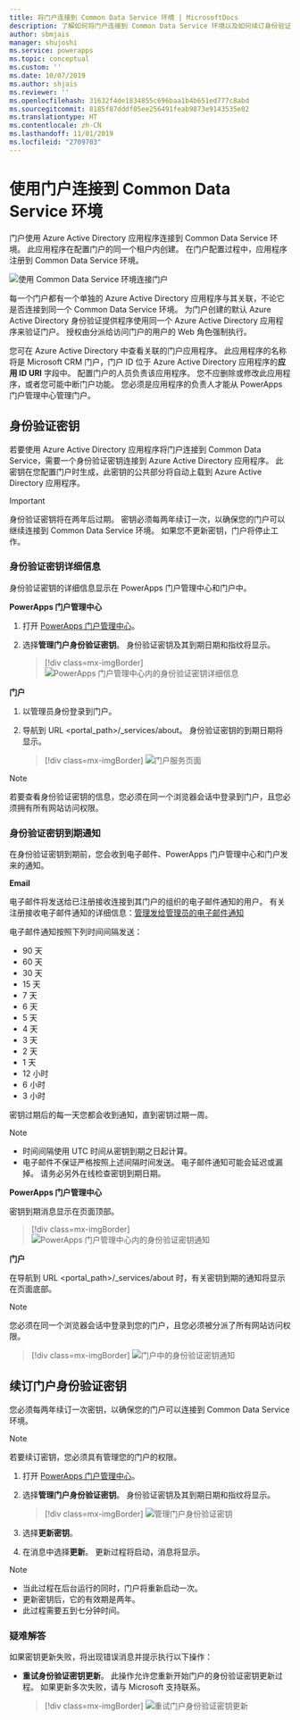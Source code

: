 ```yaml
---
title: 将门户连接到 Common Data Service 环境 | MicrosoftDocs
description: 了解如何将门户连接到 Common Data Service 环境以及如何续订身份验证密钥。
author: sbmjais
manager: shujoshi
ms.service: powerapps
ms.topic: conceptual
ms.custom: ''
ms.date: 10/07/2019
ms.author: shjais
ms.reviewer: ''
ms.openlocfilehash: 31632f4de1834855c696baa1b4b651ed777c8abd
ms.sourcegitcommit: 8185f87dddf05ee256491feab9873e9143535e02
ms.translationtype: HT
ms.contentlocale: zh-CN
ms.lasthandoff: 11/01/2019
ms.locfileid: "2709703"
---
```

# <a name="connect-to-a-common-data-service-environment-using-a-portal"></a>使用门户连接到 Common Data Service 环境

门户使用 Azure Active Directory 应用程序连接到 Common Data Service 环境。 此应用程序在配置门户的同一个租户内创建。 在门户配置过程中，应用程序注册到 Common Data Service 环境。

![使用 Common Data Service 环境连接门户](../media/connect-with-dynamics.png "使用 Common Data Service 环境连接门户")

每一个门户都有一个单独的 Azure Active Directory 应用程序与其关联，不论它是否连接到同一个 Common Data Service 环境。 为门户创建的默认 Azure Active Directory 身份验证提供程序使用同一个 Azure Active Directory 应用程序来验证门户。 授权由分派给访问门户的用户的 Web 角色强制执行。

您可在 Azure Active Directory 中查看关联的门户应用程序。 此应用程序的名称将是 Microsoft CRM 门户，门户 ID 位于 Azure Active Directory 应用程序的**应用 ID URI** 字段中。 配置门户的人员负责该应用程序。 您不应删除或修改此应用程序，或者您可能中断门户功能。 您必须是应用程序的负责人才能从 PowerApps 门户管理中心管理门户。

## <a name="authentication-key"></a>身份验证密钥

若要使用 Azure Active Directory 应用程序将门户连接到 Common Data Service，需要一个身份验证密钥连接到 Azure Active Directory 应用程序。 此密钥在您配置门户时生成，此密钥的公共部分将自动上载到 Azure Active Directory 应用程序。

> [!IMPORTANT]
> 身份验证密钥将在两年后过期。 密钥必须每两年续订一次，以确保您的门户可以继续连接到 Common Data Service 环境。 如果您不更新密钥，门户将停止工作。  

### <a name="authentication-key-details"></a>身份验证密钥详细信息

身份验证密钥的详细信息显示在 PowerApps 门户管理中心和门户中。

**PowerApps 门户管理中心**

1. 打开 [PowerApps 门户管理中心](admin-overview.md)。

2. 选择**管理门户身份验证密钥**。 身份验证密钥及其到期日期和指纹将显示。

   > [!div class=mx-imgBorder]
   > ![PowerApps 门户管理中心内的身份验证密钥详细信息](../media/manage-auth-key.png "PowerApps 门户管理中心内的身份验证密钥详细信息")

**门户**

1. 以管理员身份登录到门户。

2. 导航到 URL <portal_path>/_services/about。 身份验证密钥的到期日期将显示。 

   > [!div class=mx-imgBorder]
   > ![门户服务页面](../media/portal-services-page.png "门户服务页面")

> [!NOTE]
> 若要查看身份验证密钥的信息，您必须在同一个浏览器会话中登录到门户，且您必须拥有所有网站访问权限。

### <a name="authentication-key-expiration-notification"></a>身份验证密钥到期通知

在身份验证密钥到期前，您会收到电子邮件、PowerApps 门户管理中心和门户发来的通知。

**Email**

电子邮件将发送给已注册接收连接到其门户的组织的电子邮件通知的用户。 有关注册接收电子邮件通知的详细信息：[管理发给管理员的电子邮件通知](https://docs.microsoft.com/dynamics365/customer-engagement/admin/manage-email-notifications)

电子邮件通知按照下列时间间隔发送： 
- 90 天 
- 60 天 
- 30 天 
- 15 天 
- 7 天 
- 6 天 
- 5 天 
- 4 天 
- 3 天 
- 2 天 
- 1 天 
- 12 小时 
- 6 小时 
- 3 小时

密钥过期后的每一天您都会收到通知，直到密钥过期一周。

> [!NOTE]
> - 时间间隔使用 UTC 时间从密钥到期之日起计算。
> - 电子邮件不保证严格按照上述间隔时间发送。 电子邮件通知可能会延迟或漏掉。 请务必另外在线检查密钥到期日期。

**PowerApps 门户管理中心**

密钥到期消息显示在页面顶部。

> [!div class=mx-imgBorder]
> ![PowerApps 门户管理中心内的身份验证密钥通知](../media/portal-admin-center-auth-notif.png "PowerApps 门户管理中心内的身份验证密钥通知")

**门户**

在导航到 URL <portal_path>/_services/about 时，有关密钥到期的通知将显示在页面底部。

> [!NOTE]
> 您必须在同一个浏览器会话中登录到您的门户，且您必须被分派了所有网站访问权限。

> [!div class=mx-imgBorder]
> ![门户中的身份验证密钥通知](../media/portal-service-page-auth-notif.png "门户中的身份验证密钥通知")

## <a name="renew-portal-authentication-key"></a>续订门户身份验证密钥

您必须每两年续订一次密钥，以确保您的门户可以连接到 Common Data Service 环境。

> [!NOTE]
> 若要续订密钥，您必须具有管理您的门户的权限。

1. 打开 [PowerApps 门户管理中心](admin-overview.md)。

2. 选择**管理门户身份验证密钥**。 身份验证密钥及其到期日期和指纹将显示。

    > [!div class=mx-imgBorder]
    > ![管理门户身份验证密钥](../media/manage-portal-auth-key.png "管理门户身份验证密钥")

3. 选择**更新密钥**。

4. 在消息中选择**更新**。 更新过程将启动，消息将显示。

> [!NOTE]
> - 当此过程在后台运行的同时，门户将重新启动一次。
> - 更新密钥后，它的有效期是两年。
> - 此过程需要五到七分钟时间。

### <a name="troubleshooting"></a>疑难解答​​

如果密钥更新失败，将出现错误消息并提示执行以下操作：

- **重试身份验证密钥更新**。 此操作允许您重新开始门户的身份验证密钥更新过程。 如果更新多次失败，请与 Microsoft 支持联系。

    > [!div class=mx-imgBorder]
    > ![重试门户身份验证密钥更新](../media/retry-auth-key-update.png "重试门户身份验证密钥更新")
